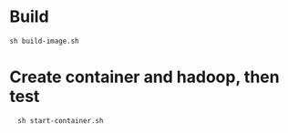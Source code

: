 
# Build

    sh build-image.sh


# Create container and hadoop, then test

	  sh start-container.sh
